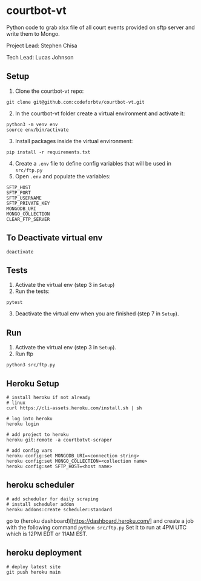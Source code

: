 # courtbot-vt

Python code to grab xlsx file of all court events provided on sftp server and write them to Mongo.

Project Lead: Stephen Chisa

Tech Lead: Lucas Johnson

## Setup
1. Clone the courtbot-vt repo:
```
git clone git@github.com:codeforbtv/courtbot-vt.git
```
2. In the courtbot-vt folder create a virtual environment and activate it:
```
python3 -m venv env
source env/bin/activate
```
3. Install packages inside the virtual environment:
```
pip install -r requirements.txt
```
4. Create a `.env` file to define config variables that will be used in `src/ftp.py`
5. Open `.env` and populate the variables:
```
SFTP_HOST
SFTP_PORT
SFTP_USERNAME
SFTP_PRIVATE_KEY
MONGODB_URI
MONGO_COLLECTION
CLEAR_FTP_SERVER
```

## To Deactivate virtual env

```
deactivate
```

## Tests
1. Activate the virtual env (step 3 in `Setup`)
2. Run the tests:
```
pytest
```
3. Deactivate the virtual env when you are finished (step 7 in `Setup`). 

## Run
1. Activate the virtual env (step 3 in `Setup`). 
2. Run ftp
```
python3 src/ftp.py
```

## Heroku Setup

```
# install heroku if not already
# linux
curl https://cli-assets.heroku.com/install.sh | sh

# log into heroku
heroku login

# add project to heroku
heroku git:remote -a courtbotvt-scraper

# add config vars
heroku config:set MONGODB_URI=<connection string>
heroku config:set MONGO_COLLECTION=<collection name>
heroku config:set SFTP_HOST=<host name>
```

## heroku scheduler

```
# add scheduler for daily scraping
# install scheduler addon
heroku addons:create scheduler:standard
```

go to (heroku dashboard)[https://dashboard.heroku.com/] and create a job with the following command
`python src/ftp.py`
Set it to run at 4PM UTC which is 12PM EDT or 11AM EST.

## heroku deployment

```
# deploy latest site
git push heroku main
```
